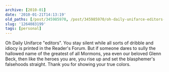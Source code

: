 ```yaml
---
archive: [2010-01]
date: '2010-01-21T14:13:19'
old_paths: [/post/345985970, /post/345985970/oh-daily-unifarce-editors-you-stay-silent]
slug: '1264083199'
tags: [personal]
---
```


Oh Daily Unifarce "editors".  You stay silent while all sorts of dribble
and idiocy is printed in the Reader's Forum.  But if someone dares to
sully the hallowed name of the greatest of all Mormons, yea even our
beloved Glenn Beck, then like the heroes you are, you rise up and set the
blasphemer's falsehoods straight.  Thank you for showing your true colors.
